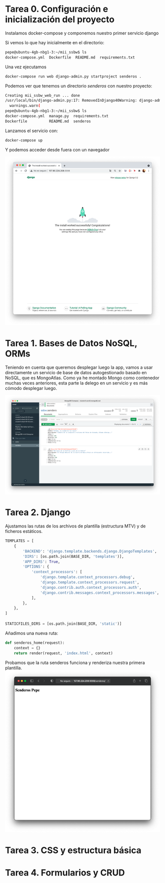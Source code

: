 # Tarea 0. Configuración e inicialización del proyecto

Instalamos docker-compose y componemos nuestro primer servicio django

Si vemos lo que hay inicialmente en el directorio:

```bash
pepe@ubuntu-4gb-nbg1-3:~/mii_ssbw$ ls
docker-compose.yml  Dockerfile  README.md  requirements.txt 
```

Una vez ejecutamos 

```bash
docker-compose run web django-admin.py startproject senderos .
```


Podemos ver que tenemos un directorio *senderos* con nuestro proyecto:

```bash
Creating mii_ssbw_web_run ... done
/usr/local/bin/django-admin.py:17: RemovedInDjango40Warning: django-admin.py is deprecated in favor of django-admin.
  warnings.warn(
pepe@ubuntu-4gb-nbg1-3:~/mii_ssbw$ ls
docker-compose.yml  manage.py  requirements.txt
Dockerfile          README.md  senderos
```

Lanzamos el servicio con:

```bash
docker-compose up
```

Y podemos acceder desde fuera con un navegador

![](docs/images/tarea0/0.png)


# Tarea 1. Bases de Datos NoSQL, ORMs

Teniendo en cuenta que queremos desplegar luego la app, vamos a usar directamente un servicio de base de datos autogestionado basado en NoSQL, que es MongoAtlas. Como ya he montado Mongo como contenedor muchas veces anteriores, esta parte la delego en un servicio y es más cómodo desplegar luego.


![](docs/images/tarea1/mongo.png)


# Tarea 2. Django

Ajustamos las rutas de los archivos de plantilla (estructura MTV) y de ficheros estáticos.

```python
TEMPLATES = [
    {
        'BACKEND': 'django.template.backends.django.DjangoTemplates',
        'DIRS': [os.path.join(BASE_DIR, 'templates')],
        'APP_DIRS': True,
        'OPTIONS': {
            'context_processors': [
                'django.template.context_processors.debug',
                'django.template.context_processors.request',
                'django.contrib.auth.context_processors.auth',
                'django.contrib.messages.context_processors.messages',
            ],
        },
    },
]

STATICFILES_DIRS = [os.path.join(BASE_DIR, 'static')]
```

Añadimos una nueva ruta:

```python
def senderos_home(request):
    context = {}
    return render(request, 'index.html', context)
```


Probamos que la ruta senderos funciona y renderiza nuestra primera plantilla.
![](docs/images/tarea2/0.png)


# Tarea 3. CSS y estructura básica



# Tarea 4. Formularios y CRUD